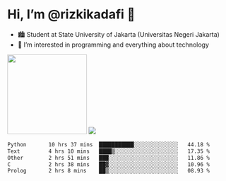 # Hi, I’m @rizkikadafi 👋
- 🏙 Student at State University of Jakarta (Universitas Negeri Jakarta)
- 👀 I’m interested in programming and everything about technology
<img height="180em" src="https://github-readme-stats.vercel.app/api?username=rizkikadafi&show_icons=true&hide_border=true&&count_private=true&include_all_commits=true" />
<img src="https://github-readme-stats.vercel.app/api/top-langs/?username=rizkikadafi&show_icons=true&hide_border=true&&count_private=true&include_all_commits=true" />

<!--START_SECTION:waka-->

```txt
Python       10 hrs 37 mins  ███████████░░░░░░░░░░░░░░   44.18 %
Text         4 hrs 10 mins   ████▒░░░░░░░░░░░░░░░░░░░░   17.35 %
Other        2 hrs 51 mins   ███░░░░░░░░░░░░░░░░░░░░░░   11.86 %
C            2 hrs 38 mins   ██▓░░░░░░░░░░░░░░░░░░░░░░   10.96 %
Prolog       2 hrs 8 mins    ██▒░░░░░░░░░░░░░░░░░░░░░░   08.93 %
```

<!--END_SECTION:waka-->

<!---
rizkikadafi/rizkikadafi is a ✨ special ✨ repository because its `README.md` (this file) appears on your GitHub profile.
You can click the Preview link to take a look at your changes.
--->
